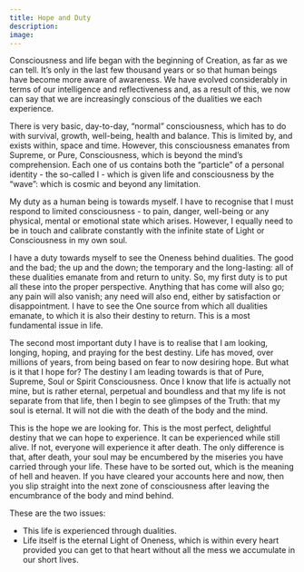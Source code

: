 ```yaml
---
title: Hope and Duty
description:
image:
---
```


Consciousness and life began with the beginning of Creation, as far as we can tell. It’s only in the last few thousand years or so that human beings have become more aware of awareness. We have evolved considerably in terms of our intelligence and reflectiveness and, as a result of this, we now can say that we are increasingly conscious of the dualities we each experience. 

There is very basic, day-to-day, “normal” consciousness, which has to do with survival, growth, well-being, health and balance. This is limited by, and exists within, space and time. However, this consciousness emanates from Supreme, or Pure, Consciousness, which is beyond the mind’s comprehension. Each one of us contains both the “particle” of a personal identity - the so-called I - which is given life and consciousness by the “wave”: which is cosmic and beyond any limitation.

My duty as a human being is towards myself. I have to recognise that I must respond to limited consciousness - to pain, danger, well-being or any physical, mental or emotional state which arises. However, I equally need to be in touch and calibrate constantly with the infinite state of Light or Consciousness in my own soul. 

I have a duty towards myself to see the Oneness behind dualities. The good and the bad; the up and the down; the temporary and the long-lasting: all of these dualities emanate from and return to unity. So, my first duty is to put all these into the proper perspective. Anything that has come will also go; any pain will also vanish; any need will also end, either by satisfaction or disappointment. I have to see the One source from which all dualities emanate, to which it is also their destiny to return. This is a most fundamental issue in life.

The second most important duty I have is to realise that I am looking, longing, hoping, and praying for the best destiny. Life has moved, over millions of years, from being based on fear to now desiring hope. But what is it that I hope for? The destiny I am leading towards is that of Pure, Supreme, Soul or Spirit Consciousness. Once I know that life is actually not mine, but is rather eternal, perpetual and boundless and that my life is not separate from that life, then I begin to see glimpses of the Truth: that my soul is eternal. It will not die with the death of the body and the mind.

This is the hope we are looking for. This is the most perfect, delightful destiny that we can hope to experience. It can be experienced while still alive. If not, everyone will experience it after death. The only difference is that, after death, your soul may be encumbered by the miseries you have carried through your life. These have to be sorted out, which is the meaning of hell and heaven. If you have cleared your accounts here and now, then you slip straight into the next zone of consciousness after leaving the encumbrance of the body and mind behind. 

These are the two issues:

- This life is experienced through dualities.
- Life itself is the eternal Light of Oneness, which is within every heart provided you can get to that heart without all the mess we accumulate in our short lives.